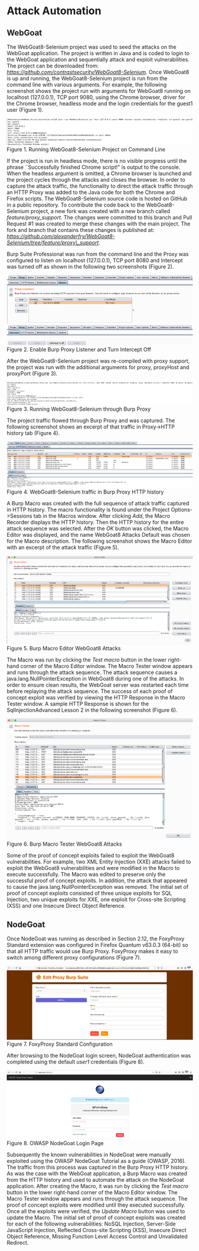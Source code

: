 # Attack Automation

## WebGoat

The WebGoat8-Selenium project was used to seed the attacks on the
WebGoat application. The project is written in Java and is coded to
login to the WebGoat application and sequentially attack and exploit
vulnerabilities. The project can be downloaded from:
*https://github.com/contrastsecurity/WebGoat8-Selenium*. Once WebGoat8
is up and running, the WebGoat8-Selenium project is run from the command
line with various arguments. For example, the following screenshot shows
the project run with arguments for WebGoat8 running on localhost
(127.0.0.1), TCP port 9080, using the Chrome browser, driver for the
Chrome browser, headless mode and the login credentials for the guest1
user (Figure 1).

![](images/WG_Running_WebGoat8-Selenium_Project_on_Command_Line_Figure_1.png)
Figure 1. Running WebGoat8-Selenium Project on Command Line

If the project is run in headless mode, there is no visible progress
until the phrase ¨Successfully finished Chrome script!" is output to the
console. When the headless argument is omitted, a Chrome browser is
launched and the project cycles through the attacks and closes the
browser. In order to capture the attack traffic, the functionality to
direct the attack traffic through an HTTP Proxy was added to the Java
code for both the Chrome and Firefox scripts. The WebGoat8-Selenium
source code is hosted on GitHub in a public repository. To contribute
the code back to the WebGoat8-Selenium project, a new fork was created
with a new branch called *feature/proxy\_support*. The changes were
committed to this branch and Pull Request \#1 was created to merge these
changes with the main project. The fork and branch that contains these
changes is published at:
*https://github.com/alexanderfry/WebGoat8-Selenium/tree/feature/proxy\_support*.

Burp Suite Professional was run from the command line and the Proxy was
configured to listen on localhost (127.0.0.1), TCP port 8080 and
Intercept was turned off as shown in the following two screenshots
(Figure 2).

![](images/WG_Enable_Burp_Proxy_Listener_and_Turn_Intercept_Off_Figure_2.png)![](images/WG_Turn_Intercept_Off_Figure_2.png)
Figure 2. Enable Burp Proxy Listener and Turn Intercept Off

After the WebGoat8-Selenium project was re-compiled with proxy support,
the project was run with the additional arguments for proxy, proxyHost
and proxyPort (Figure 3).

![](images/WG_Running_WebGoat8-Selenium_through_Burp_Proxy_Figure_3.png)
Figure 3. Running WebGoat8-Selenium through Burp Proxy

The project traffic flowed through Burp Proxy and was captured. The
following screenshot shows an excerpt of that traffic in Proxy-\>HTTP
history tab (Figure 4).

![](images/WG_WebGoat8-Selenium_traffic_in_Burp_Proxy_HTTP_history_Figure_4.png)
Figure 4. WebGoat8-Selenium traffic in Burp Proxy HTTP history

A Burp Macro was created with the full sequence of attack traffic
captured in HTTP history. The macro functionality is found under the
Project Options-\>Sessions tab in the Macros window. After clicking
*Add*, the Macro Recorder displays the HTTP history. Then the HTTP
history for the entire attack sequence was selected. After the *OK*
button was clicked, the Macro Editor was displayed, and the name
WebGoat8 Attacks Default was chosen for the Macro description. The
following screenshot shows the Macro Editor with an excerpt of the
attack traffic (Figure 5).

![](images/WG_Burp_Macro_Editor_WebGoat8_Attacks_Figure_5.png)
Figure 5. Burp Macro Editor WebGoat8 Attacks

The Macro was run by clicking the *Test macro* button in the lower
right-hand corner of the Macro Editor window. The Macro Tester window
appears and runs through the attack sequence. The attack sequence causes
a java.lang.NullPointerException in WebGoat8 during one of the attacks.
In order to ensure clean results, the WebGoat server was restarted each
time before replaying the attack sequence. The success of each proof of
concept exploit was verified by viewing the HTTP Response in the Macro
Tester window. A sample HTTP Response is shown for the
SqlInjectionAdvanced Lesson 2 in the following screenshot (Figure 6).

![](images/WG_Burp_Macro_Tester_WebGoat8_Attacks_Figure_6.png)
Figure 6. Burp Macro Tester WebGoat8 Attacks

Some of the proof of concept exploits failed to exploit the WebGoat8
vulnerabilities. For example, two XML Entity Injection (XXE) attacks
failed to exploit the WebGoat8 vulnerabilities and were modified in the
Macro to execute successfully. The Macro was edited to preserve only the
successful proof of concept exploits. In addition, the attack that
appeared to cause the java.lang.NullPointerException was removed. The
initial set of proof of concept exploits consisted of three unique
exploits for SQL Injection, two unique exploits for XXE, one exploit for
Cross-site Scripting (XSS) and one Insecure Direct Object Reference.

## NodeGoat

Once NodeGoat was running as described in Section 2.12, the FoxyProxy
Standard extension was configured in Firefox Quantum v63.0.3 (64-bit) so
that all HTTP traffic would use Burp Proxy. FoxyProxy makes it easy to
switch among different proxy configurations (Figure 7).

![](images/NG_FoxyProxy_Standard_Configuration_Figure_7.png)
Figure 7. FoxyProxy Standard Configuration

After browsing to the NodeGoat login screen, NodeGoat authentication was
completed using the default *user1* credentials (Figure 8).

![](images/NG_OWASP_NodeGoat_Login_Page_Figure_8.png)
Figure 8. OWASP NodeGoat Login Page

Subsequently the known vulnerabilities in NodeGoat were manually
exploited using the OWASP NodeGoat Tutorial as a guide (OWASP, 2016).
The traffic from this process was captured in the Burp Proxy HTTP
history. As was the case with the WebGoat application, a Burp Macro was
created from the HTTP history and used to automate the attack on the
NodeGoat application. After creating the Macro, it was run by clicking
the *Test macro* button in the lower right-hand corner of the Macro
Editor window. The Macro Tester window appears and runs through the
attack sequence. The proof of concept exploits were modified until they
executed successfully. Once all the exploits were verified, the *Update
Macro* button was used to update the Macro. The initial set of proof of
concept exploits was created for each of the following vulnerabilities:
NoSQL Injection, Server-Side JavaScript Injection, Reflected Cross-site
Scripting (XSS), Insecure Direct Object Reference, Missing Function
Level Access Control and Unvalidated Redirect.

